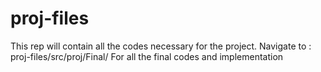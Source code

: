 # proj-files
This rep will contain all the codes necessary for the project.
Navigate to : proj-files/src/proj/Final/ 
For all the final codes and implementation
